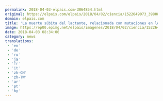 ```yaml
---
permalink: 2018-04-03-elpais.com-3064854.html
original: https://elpais.com/elpais/2018/04/02/ciencia/1522649073_398087.html#?ref=rss&format=simple&link=link
domain: elpais.com
title: 'La muerte súbita del lactante, relacionada con mutaciones en los músculos respiratorios'
image: https://ep00.epimg.net/elpais/imagenes/2018/04/02/ciencia/1522649073_398087_1522682614_rrss_normal.jpg
date: 2018-04-03 08:34:06
category: news
translations: 
 - 'en'
 - 'de'
 - 'ru'
 - 'ja'
 - 'fr'
 - 'it'
 - 'zh-CN'
 - 'zh-TW'
 - 'ar'
 - 'pt'
 - 'hy'
---
```


